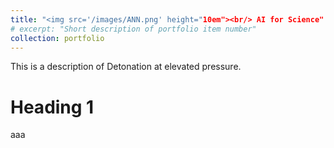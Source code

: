 ```yaml
---
title: "<img src='/images/ANN.png' height="10em"><br/> AI for Science"
# excerpt: "Short description of portfolio item number"
collection: portfolio
---
```


This is a description of Detonation at elevated pressure.

Heading 1
======
aaa
